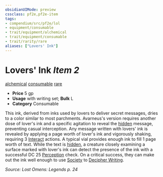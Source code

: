 ```yaml
---
obsidianUIMode: preview
cssclass: pf2e,pf2e-item
tags:
- compendium/src/pf2e/lol
- equipment/consumable
- trait/equipment/alchemical
- trait/equipment/consumable
- trait/rarity/rare
aliases: ["Lovers' Ink"]
---
```

# Lovers' Ink *Item 2*  
[alchemical](alchemical.md)  [consumable](consumable.md)  [rare](rare.md)  

- **Price** 5 gp
- **Usage** with writing set; **Bulk** L
- **Category** Consumable

This ink, derived from inks used by lovers to deliver secret messages, dries to a color similar to most parchments. Avarneus's version requires another dose of lover's ink and a specific agitation to reveal the [hidden](conditions.md#Hidden) message, preventing casual interception. Any message written with lovers' ink is revealed by applying a page worth of lover's ink and vigorously shaking, requiring 3 [Interact](interact.md) actions. A typical vial provides enough ink to fill 1 page worth of text. While the text is [hidden](conditions.md#Hidden), a creature closely examining a surface marked with lover's ink can detect the presence of the ink with a successful DC 25 [Perception](../../skills.md#Perception) check. On a critical success, they can make out the ink well enough to use [Society](../../skills.md#Society) to [Decipher Writing](decipher-writing.md).

*Source: Lost Omens: Legends p. 24*